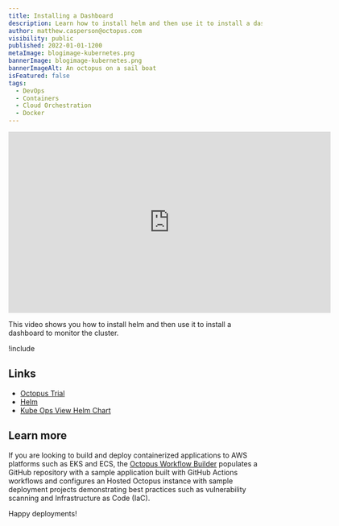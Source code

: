 ```yaml
---
title: Installing a Dashboard
description: Learn how to install helm and then use it to install a dashboard to monitor the cluster
author: matthew.casperson@octopus.com
visibility: public
published: 2022-01-01-1200
metaImage: blogimage-kubernetes.png
bannerImage: blogimage-kubernetes.png
bannerImageAlt: An octopus on a sail boat
isFeatured: false
tags: 
  - DevOps
  - Containers
  - Cloud Orchestration
  - Docker 
---
```


<p style="text-align:center"><iframe src="https://fast.wistia.net/embed/iframe/bupqioszse?videoFoam=true" title="8. Installing a Dashboard Video" allow="autoplay; fullscreen" allowtransparency="true" frameborder="0" scrolling="no" class="wistia_embed" name="wistia_embed" msallowfullscreen width="640px" height="360px"></iframe></p>

This video shows you how to install helm and then use it to install a dashboard to monitor the cluster.

!include <k8s-training-toc>

## Links

* [Octopus Trial](https://octopus.com/start)
* [Helm](https://oc.to/56sP7x)
* [Kube Ops View Helm Chart](https://oc.to/z53qjl)


## Learn more

If you are looking to build and deploy containerized applications to AWS platforms such as EKS and ECS, the [Octopus Workflow Builder](https://octopusworkflowbuilder.octopus.com/#/) populates a GitHub repository with a sample application built with GitHub Actions workflows and configures an Hosted Octopus instance with sample deployment projects demonstrating best practices such as vulnerability scanning and Infrastructure as Code (IaC). 

Happy deployments! 
